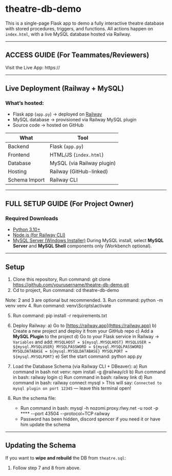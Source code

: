 # theatre-db-demo

This is a single-page Flask app to demo a fully interactive theatre database with stored procedures, triggers, and functions. All actions happen on `index.html`, with a live MySQL database hosted via Railway.

---

## ACCESS GUIDE (For Teammates/Reviewers)

Visit the Live App: https://

---

## Live Deployment (Railway + MySQL)
### What’s hosted:
- Flask app (`app.py`) → deployed on [Railway](https://)
- MySQL database → provisioned via Railway MySQL plugin
- Source code → hosted on GitHub

| What            | Tool                      |
|-----------------|---------------------------|
| Backend         | Flask (`app.py`)          |
| Frontend        | HTML/JS (`index.html`)    |
| Database        | MySQL (via Railway plugin)|
| Hosting         | Railway (GitHub-linked)   |
| Schema Import   | Railway CLI               |

---

## FULL SETUP GUIDE (For Project Owner)
### Required Downloads
- [Python 3.10+](https://www.python.org/downloads/)
- [Node.js (for Railway CLI)](https://nodejs.org/)
- [MySQL Server (Windows Installer)](https://dev.mysql.com/downloads/installer/)
During MySQL install, select **MySQL Server** and **MySQL Shell** components only (Workbench optional).

---

## Setup
1. Clone this repository, Run command: git clone https://github.com/yourusername/theatre-db-demo.git
2. Cd to project, Run command: cd theatre-db-demo

Note: 2 and 3 are optional but recommended.
3. Run command: python -m venv venv 
4. Run command: venv\Scripts\activate

5. Run command: pip install -r requirements.txt 

6. Deploy Railway: 
    a) Go to [https://railway.app](https://railway.app)
    b) Create a new project and deploy it from your GitHub repo
    c) Add a **MySQL Plugin** to the project
    d) Go to your Flask service in Railway → `Variables` and add:
        ```
        MYSQLHOST = ${mysql.MYSQLHOST}
        MYSQLUSER = ${mysql.MYSQLUSER}
        MYSQLPASSWORD = ${mysql.MYSQLPASSWORD}
        MYSQLDATABASE = ${mysql.MYSQLDATABASE}
        MYSQLPORT = ${mysql.MYSQLPORT}
        ```
    e) Set the start command: python app.py 

7. Load the Database Schema (via Railway CLI + DBeaver):
    a) Run command in bash not venv: npm install -g @railway/cli
    b) Run command in bash: railway login
    c) Run command in bash: railway link
    d) Run command in bash: railway connect mysql
        > This will say: `Connected to mysql plugin on port 12345` — leave this terminal open!

8. Run the schema file:
    - Run command in bash: mysql -h nozomi.proxy.rlwy.net -u root -p **** --port 43504 --protocol=TCP railway  
    - Password has been hidden, discord spencer if you need it or have him update the schema

---

## Updating the Schema
If you want to **wipe and rebuild** the DB from `theatre.sql`:

1. Follow step 7 and 8 from above.